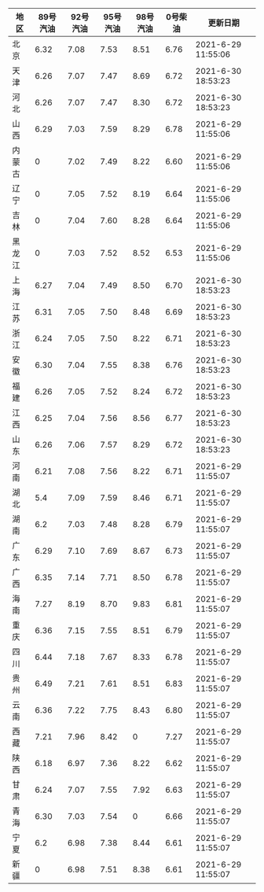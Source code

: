 | 地区 | 89号汽油 | 92号汽油 | 95号汽油 | 98号汽油 | 0号柴油 | 更新日期 |
| --- | --- | --- | --- | --- | --- | --- |
| 北京 | 6.32 | 7.08 | 7.53 | 8.51 | 6.76 | 2021-6-29 11:55:06 |
| 天津 | 6.26 | 7.07 | 7.47 | 8.69 | 6.72 | 2021-6-30 18:53:23 |
| 河北 | 6.26 | 7.07 | 7.47 | 8.30 | 6.72 | 2021-6-30 18:53:23 |
| 山西 | 6.29 | 7.03 | 7.59 | 8.29 | 6.78 | 2021-6-29 11:55:06 |
| 内蒙古 | 0 | 7.02 | 7.49 | 8.22 | 6.60 | 2021-6-29 11:55:06 |
| 辽宁 | 0 | 7.05 | 7.52 | 8.19 | 6.64 | 2021-6-29 11:55:06 |
| 吉林 | 0 | 7.04 | 7.60 | 8.28 | 6.64 | 2021-6-29 11:55:06 |
| 黑龙江 | 0 | 7.03 | 7.52 | 8.52 | 6.53 | 2021-6-29 11:55:06 |
| 上海 | 6.27 | 7.04 | 7.49 | 8.50 | 6.70 | 2021-6-30 18:53:23 |
| 江苏 | 6.31 | 7.05 | 7.50 | 8.48 | 6.69 | 2021-6-30 18:53:23 |
| 浙江 | 6.24 | 7.05 | 7.50 | 8.22 | 6.71 | 2021-6-30 18:53:23 |
| 安徽 | 6.30 | 7.04 | 7.55 | 8.38 | 6.76 | 2021-6-30 18:53:23 |
| 福建 | 6.26 | 7.05 | 7.52 | 8.24 | 6.72 | 2021-6-30 18:53:23 |
| 江西 | 6.25 | 7.04 | 7.56 | 8.56 | 6.77 | 2021-6-30 18:53:23 |
| 山东 | 6.26 | 7.06 | 7.57 | 8.29 | 6.72 | 2021-6-30 18:53:23 |
| 河南 | 6.21 | 7.08 | 7.56 | 8.22 | 6.71 | 2021-6-29 11:55:07 |
| 湖北 | 5.4 | 7.09 | 7.59 | 8.46 | 6.71 | 2021-6-29 11:55:07 |
| 湖南 | 6.2 | 7.03 | 7.48 | 8.28 | 6.79 | 2021-6-29 11:55:07 |
| 广东 | 6.29 | 7.10 | 7.69 | 8.67 | 6.73 | 2021-6-29 11:55:07 |
| 广西 | 6.35 | 7.14 | 7.71 | 8.50 | 6.78 | 2021-6-29 11:55:07 |
| 海南 | 7.27 | 8.19 | 8.70 | 9.83 | 6.81 | 2021-6-29 11:55:07 |
| 重庆 | 6.36 | 7.15 | 7.55 | 8.51 | 6.79 | 2021-6-29 11:55:07 |
| 四川 | 6.44  | 7.18 | 7.67 | 8.33 | 6.78 | 2021-6-29 11:55:07 |
| 贵州 | 6.49 | 7.21 | 7.61 | 8.51 | 6.83 | 2021-6-29 11:55:07 |
| 云南 | 6.36  | 7.22 | 7.75 | 8.43 | 6.80 | 2021-6-29 11:55:07 |
| 西藏 | 7.21 | 7.96 | 8.42 | 0 | 7.27 | 2021-6-29 11:55:07 |
| 陕西 | 6.18 | 6.97 | 7.36 | 8.22 | 6.62 | 2021-6-29 11:55:07 |
| 甘肃 | 6.24 | 7.07 | 7.55 | 7.92 | 6.63 | 2021-6-29 11:55:07 |
| 青海 | 6.30 | 7.03 | 7.54 | 0 | 6.66 | 2021-6-29 11:55:07 |
| 宁夏 | 6.2 | 6.98 | 7.38 | 8.44 | 6.61 | 2021-6-29 11:55:07 |
| 新疆 | 0 | 6.98 | 7.51 | 8.38 | 6.61 | 2021-6-29 11:55:07 |
